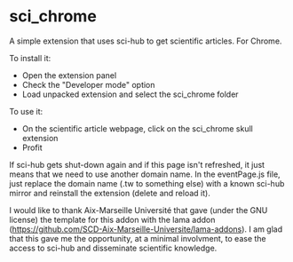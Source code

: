 # sci_chrome
A simple extension that uses sci-hub to get scientific articles. For Chrome. 

To install it: 
* Open the extension panel
* Check the "Developer mode" option
* Load unpacked extension and select the sci_chrome folder

To use it:
* On the scientific article webpage, click on the sci_chrome skull extension
* Profit

If sci-hub gets shut-down again and if this page isn't refreshed, it just means that we need to use another domain name. In the eventPage.js file, just replace the domain name (.tw to something else) with a known sci-hub mirror and reinstall the extension (delete and reload it).

I would like to thank Aix-Marseille Université that gave (under the GNU license) the template for this addon with the lama addon (https://github.com/SCD-Aix-Marseille-Universite/lama-addons). I am glad that this gave me the opportunity, at a minimal involvment, to ease the access to sci-hub and disseminate scientific knowledge.
